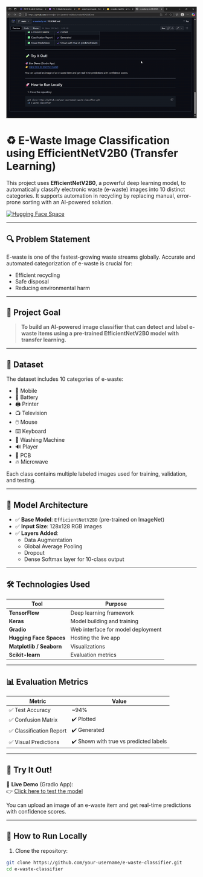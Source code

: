 ![App Preview](preview.gif)
# ♻️ E-Waste Image Classification using EfficientNetV2B0 (Transfer Learning)

This project uses **EfficientNetV2B0**, a powerful deep learning model, to automatically classify electronic waste (e-waste) images into 10 distinct categories. It supports automation in recycling by replacing manual, error-prone sorting with an AI-powered solution.

[![Hugging Face Space](https://img.shields.io/badge/Gradio-Live%20Demo-blue?logo=huggingface)](https://huggingface.co/spaces/Shivamjha09/e-waste-classifier)

---

## 🔍 Problem Statement

E-waste is one of the fastest-growing waste streams globally. Accurate and automated categorization of e-waste is crucial for:
- Efficient recycling
- Safe disposal
- Reducing environmental harm

---

## 🎯 Project Goal

> **To build an AI-powered image classifier that can detect and label e-waste items using a pre-trained EfficientNetV2B0 model with transfer learning.**

---

## 📂 Dataset

The dataset includes 10 categories of e-waste:

- 📱 Mobile
- 🔋 Battery
- 🖨️ Printer
- 📺 Television
- 🖱️ Mouse
- ⌨️ Keyboard
- 🧼 Washing Machine
- 🔊 Player
- 🔌 PCB
- 🔥 Microwave

Each class contains multiple labeled images used for training, validation, and testing.

---

## 🧠 Model Architecture

- ✅ **Base Model**: `EfficientNetV2B0` (pre-trained on ImageNet)
- ✅ **Input Size**: 128x128 RGB images
- ✅ **Layers Added**:
  - Data Augmentation
  - Global Average Pooling
  - Dropout
  - Dense Softmax layer for 10-class output

---

## 🛠️ Technologies Used

| Tool | Purpose |
|------|---------|
| **TensorFlow** | Deep learning framework |
| **Keras** | Model building and training |
| **Gradio** | Web interface for model deployment |
| **Hugging Face Spaces** | Hosting the live app |
| **Matplotlib / Seaborn** | Visualizations |
| **Scikit-learn** | Evaluation metrics |

---

## 📊 Evaluation Metrics

| Metric | Value |
|--------|-------|
| ✅ Test Accuracy | ~94% |
| ✅ Confusion Matrix | ✔️ Plotted |
| ✅ Classification Report | ✔️ Generated |
| ✅ Visual Predictions | ✔️ Shown with true vs predicted labels |

---

## 🧪 Try It Out!

🎯 **Live Demo** (Gradio App):  
👉 [Click here to test the model](https://huggingface.co/spaces/Shivamjha09/e-waste-classifier)

You can upload an image of an e-waste item and get real-time predictions with confidence scores.

---

## 🚀 How to Run Locally

1. Clone the repository:
```bash
git clone https://github.com/your-username/e-waste-classifier.git
cd e-waste-classifier
